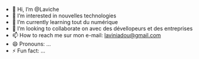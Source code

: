 - 👋 Hi, I’m @Laviche
- 👀 I’m interested in nouvelles technologies 
- 🌱 I’m currently learning tout du numérique
- 💞️ I’m looking to collaborate on avec des dévellopeurs et des entreprises
- 📫 How to reach me sur mon e-mail: laviniadou@gmail.com
- 😄 Pronouns: ...
- ⚡ Fun fact: ...

<!---
Laviche/Laviche is a ✨ special ✨ repository because its `README.md` (this file) appears on your GitHub profile.
You can click the Preview link to take a look at your changes.
--->
